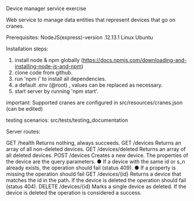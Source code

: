 Device manager service exercise

Web service to manage data entities that represent devices that go on cranes.

Prerequisites:
NodeJS(express)-version .12.13.1
Linux Ubuntu

Installation steps:

1. install node & npm globally (https://docs.npmjs.com/downloading-and-installing-node-js-and-npm)
2. clone code from github.
3. run 'npm i' to install all dependencies.
4. a default .env (@root) , values can be replaced as necessary.
5. start server by running 'npm start'.

important:
Supported cranes are configured in src/resources/cranes.json (can be edited)

testing scenarios:
src/tests/testing_documentation

Server routes:

GET /health
Returns nothing, always succeeds.
GET /devices
Returns an array of all non-deleted devices.
GET /devices/deleted
Returns an array of all deleted devices.
POST /devices
Creates a new device. The properties of the device are the query parameters.
● If a device with the same id or s_n already exists, the operation should fail (status 409).
● If a property is missing the operation should fail
GET /devices/{id}
Returns a device that matches the id in the path.
If the device is deleted the operation should fail (status 404).
DELETE /devices/{id}
Marks a single device as deleted.
If the device is deleted the operation is considered a success.
